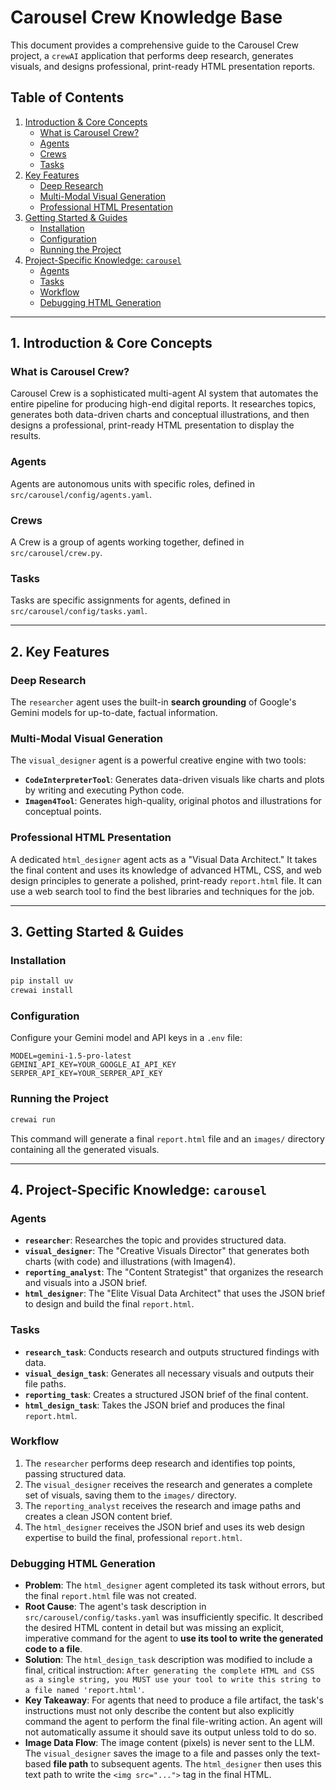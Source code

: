 # Carousel Crew Knowledge Base

This document provides a comprehensive guide to the Carousel Crew project, a `crewAI` application that performs deep research, generates visuals, and designs professional, print-ready HTML presentation reports.

## Table of Contents
1.  [Introduction & Core Concepts](#1-introduction--core-concepts)
    -   [What is Carousel Crew?](#what-is-carousel-crew)
    -   [Agents](#agents)
    -   [Crews](#crews)
    -   [Tasks](#tasks)
2.  [Key Features](#2-key-features)
    -   [Deep Research](#deep-research)
    -   [Multi-Modal Visual Generation](#multi-modal-visual-generation)
    -   [Professional HTML Presentation](#professional-html-presentation)
3.  [Getting Started & Guides](#3-getting-started--guides)
    -   [Installation](#installation)
    -   [Configuration](#configuration)
    -   [Running the Project](#running-the-project)
4.  [Project-Specific Knowledge: `carousel`](#4-project-specific-knowledge-carousel)
    -   [Agents](#agents-1)
    -   [Tasks](#tasks-1)
    -   [Workflow](#workflow)
    -   [Debugging HTML Generation](#debugging-html-generation)

---

## 1. Introduction & Core Concepts

### What is Carousel Crew?
Carousel Crew is a sophisticated multi-agent AI system that automates the entire pipeline for producing high-end digital reports. It researches topics, generates both data-driven charts and conceptual illustrations, and then designs a professional, print-ready HTML presentation to display the results.

### Agents
Agents are autonomous units with specific roles, defined in `src/carousel/config/agents.yaml`.

### Crews
A Crew is a group of agents working together, defined in `src/carousel/crew.py`.

### Tasks
Tasks are specific assignments for agents, defined in `src/carousel/config/tasks.yaml`.

---

## 2. Key Features

### Deep Research
The `researcher` agent uses the built-in **search grounding** of Google's Gemini models for up-to-date, factual information.

### Multi-Modal Visual Generation
The `visual_designer` agent is a powerful creative engine with two tools:
-   **`CodeInterpreterTool`**: Generates data-driven visuals like charts and plots by writing and executing Python code.
-   **`Imagen4Tool`**: Generates high-quality, original photos and illustrations for conceptual points.

### Professional HTML Presentation
A dedicated `html_designer` agent acts as a "Visual Data Architect." It takes the final content and uses its knowledge of advanced HTML, CSS, and web design principles to generate a polished, print-ready `report.html` file. It can use a web search tool to find the best libraries and techniques for the job.

---

## 3. Getting Started & Guides

### Installation
```bash
pip install uv
crewai install
```

### Configuration
Configure your Gemini model and API keys in a `.env` file:
```
MODEL=gemini-1.5-pro-latest
GEMINI_API_KEY=YOUR_GOOGLE_AI_API_KEY
SERPER_API_KEY=YOUR_SERPER_API_KEY
```

### Running the Project
```bash
crewai run
```
This command will generate a final `report.html` file and an `images/` directory containing all the generated visuals.

---

## 4. Project-Specific Knowledge: `carousel`

### Agents
-   **`researcher`**: Researches the topic and provides structured data.
-   **`visual_designer`**: The "Creative Visuals Director" that generates both charts (with code) and illustrations (with Imagen4).
-   **`reporting_analyst`**: The "Content Strategist" that organizes the research and visuals into a JSON brief.
-   **`html_designer`**: The "Elite Visual Data Architect" that uses the JSON brief to design and build the final `report.html`.

### Tasks
-   **`research_task`**: Conducts research and outputs structured findings with data.
-   **`visual_design_task`**: Generates all necessary visuals and outputs their file paths.
-   **`reporting_task`**: Creates a structured JSON brief of the final content.
-   **`html_design_task`**: Takes the JSON brief and produces the final `report.html`.

### Workflow
1.  The `researcher` performs deep research and identifies top points, passing structured data.
2.  The `visual_designer` receives the research and generates a complete set of visuals, saving them to the `images/` directory.
3.  The `reporting_analyst` receives the research and image paths and creates a clean JSON content brief.
4.  The `html_designer` receives the JSON brief and uses its web design expertise to build the final, professional `report.html`.

### Debugging HTML Generation
-   **Problem**: The `html_designer` agent completed its task without errors, but the final `report.html` file was not created.
-   **Root Cause**: The agent's task description in `src/carousel/config/tasks.yaml` was insufficiently specific. It described the desired HTML content in detail but was missing an explicit, imperative command for the agent to **use its tool to write the generated code to a file**.
-   **Solution**: The `html_design_task` description was modified to include a final, critical instruction: `After generating the complete HTML and CSS as a single string, you MUST use your tool to write this string to a file named 'report.html'`.
-   **Key Takeaway**: For agents that need to produce a file artifact, the task's instructions must not only describe the content but also explicitly command the agent to perform the final file-writing action. An agent will not automatically assume it should save its output unless told to do so.
-   **Image Data Flow**: The image content (pixels) is never sent to the LLM. The `visual_designer` saves the image to a file and passes only the text-based **file path** to subsequent agents. The `html_designer` then uses this text path to write the `<img src="...">` tag in the final HTML.